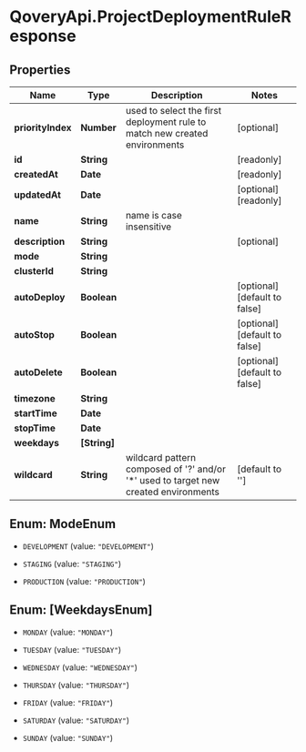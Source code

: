# QoveryApi.ProjectDeploymentRuleResponse

## Properties

Name | Type | Description | Notes
------------ | ------------- | ------------- | -------------
**priorityIndex** | **Number** | used to select the first deployment rule to match new created environments | [optional] 
**id** | **String** |  | [readonly] 
**createdAt** | **Date** |  | [readonly] 
**updatedAt** | **Date** |  | [optional] [readonly] 
**name** | **String** | name is case insensitive | 
**description** | **String** |  | [optional] 
**mode** | **String** |  | 
**clusterId** | **String** |  | 
**autoDeploy** | **Boolean** |  | [optional] [default to false]
**autoStop** | **Boolean** |  | [optional] [default to false]
**autoDelete** | **Boolean** |  | [optional] [default to false]
**timezone** | **String** |  | 
**startTime** | **Date** |  | 
**stopTime** | **Date** |  | 
**weekdays** | **[String]** |  | 
**wildcard** | **String** | wildcard pattern composed of &#39;?&#39; and/or &#39;*&#39; used to target new created environments | [default to &#39;&#39;]



## Enum: ModeEnum


* `DEVELOPMENT` (value: `"DEVELOPMENT"`)

* `STAGING` (value: `"STAGING"`)

* `PRODUCTION` (value: `"PRODUCTION"`)





## Enum: [WeekdaysEnum]


* `MONDAY` (value: `"MONDAY"`)

* `TUESDAY` (value: `"TUESDAY"`)

* `WEDNESDAY` (value: `"WEDNESDAY"`)

* `THURSDAY` (value: `"THURSDAY"`)

* `FRIDAY` (value: `"FRIDAY"`)

* `SATURDAY` (value: `"SATURDAY"`)

* `SUNDAY` (value: `"SUNDAY"`)




